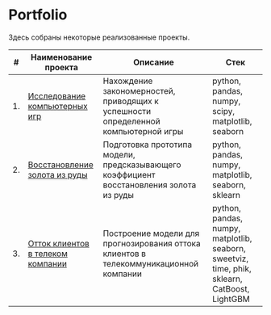 # Portfolio

Здесь собраны некоторые реализованные проекты.

| #    | Наименование проекта                | Описание                                                     | Стек                                                         |
| ---- | ------------------------------------------------------------ | ------------------------------------------------------------ | ------------------------------------------------------------ |
| 1.   | [Исследование компьютерных игр](https://github.com/Rudik88x/Portfolio/tree/main/Исследование%20компьютерных%20игр) | Нахождение закономерностей, приводящих к успешности определенной компьютерной игры | python, pandas, numpy, scipy, matplotlib, seaborn |
| 2.   | [Восстановление золота из руды](https://github.com/Rudik88x/Portfolio/tree/main/Восстановление%20золота%20из%20руды) | Подготовка прототипа модели, предсказывающего коэффициент восстановления золота из руды | python, pandas, numpy, matplotlib, seaborn, sklearn |
| 3.   | [Отток клиентов в телеком компании](https://github.com/Rudik88x/Portfolio/tree/main/Отток%20клиентов%20в%20телеком%20компании) | Построение модели для прогнозирования оттока клиентов в телекоммуникационной компании | python, pandas, numpy, matplotlib, seaborn, sweetviz, time, phik, sklearn, CatBoost, LightGBM |
